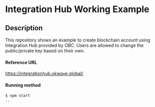 # Integration Hub Working Example

## Description
This repository shows an example to create blockchain account using Integration Hub provided by OBC. Users are allowed to change the public/private key based on their own.

#### Reference URL
https://integrationhub.okwave.global/

#### Running method

```bash
$ npm start
..
```


